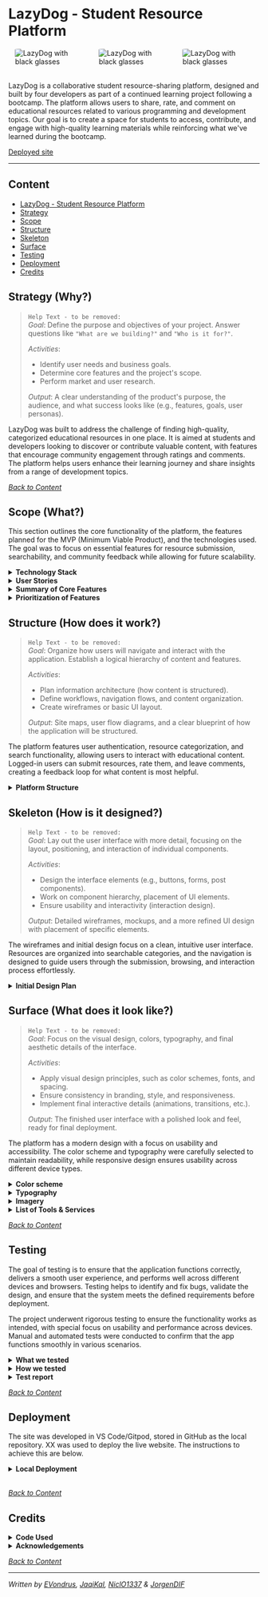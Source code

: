 # LazyDog - Student Resource Platform

<div style="display: flex; justify-content: space-around;">
  <img src="./docs/readme-img/ld-black.jpg" alt="LazyDog with black glasses" style="width: 28%; border-radius: 5%;">
  <img src="./docs/readme-img/ld-black.jpg" alt="LazyDog with black glasses" style="width: 28%; border-radius: 5%;">
  <img src="./docs/readme-img/ld-black.jpg" alt="LazyDog with black glasses" style="width: 28%; border-radius: 5%;">
</div>
<br>

LazyDog is a collaborative student resource-sharing platform, designed and built by four developers as part of a continued learning project following a bootcamp. The platform allows users to share, rate, and comment on educational resources related to various programming and development topics. Our goal is to create a space for students to access, contribute, and engage with high-quality learning materials while reinforcing what we've learned during the bootcamp.

[Deployed site](#)

---
<a id="table-of-contents"></a>

## Content

- [LazyDog - Student Resource Platform](#lazydog---student-resource-platform)
- [Strategy](#strategy-why)
- [Scope](#scope-what)
- [Structure](#structure-how-does-it-work)
- [Skeleton](#skeleton-how-is-it-designed)
- [Surface](#surface-what-does-it-look-like)
- [Testing](#testing)
- [Deployment](#deployment)
- [Credits](#credits)

## Strategy (Why?)

> `Help Text - to be removed:`  
> *Goal*: Define the purpose and objectives of your project. Answer questions like `"What are we building?"` and `"Who is it for?"`.
>
> *Activities*:  
>
> - Identify user needs and business goals.  
> - Determine core features and the project's scope.  
> - Perform market and user research.  
>
> *Output*: A clear understanding of the product's purpose, the audience, and what success looks like (e.g., features, goals, user personas).

LazyDog was built to address the challenge of finding high-quality, categorized educational resources in one place. It is aimed at students and developers looking to discover or contribute valuable content, with features that encourage community engagement through ratings and comments. The platform helps users enhance their learning journey and share insights from a range of development topics.

*<span style="color: blue;">[Back to Content](#table-of-contents)</span>*

## Scope (What?)

This section outlines the core functionality of the platform, the features planned for the MVP (Minimum Viable Product), and the technologies used. The goal was to focus on essential features for resource submission, searchability, and community feedback while allowing for future scalability.

<details>
<summary><b>Technology Stack</b></summary>

- Frontend

  - **HTML/CSS/JavaScript**: Core technologies for building the structure, styling, and interactivity of the website.
  - **React.js**: A popular JavaScript library for building dynamic user interfaces, with components that manage state and handle complex UI interactions.
  - **Tailwind CSS**: A utility-first CSS framework for building custom designs quickly with responsive design out of the box.

- Backend

  - **Node.js**: A JavaScript runtime used on the backend to handle requests and manage user authentication and resource submissions.
  - **Django REST Framework**: Used for creating RESTful APIs, allowing communication between the frontend and backend services.
  - **PostgreSQL**: A powerful open-source relational database used to store user accounts, submitted resources, ratings, and comments.

- OAuth

  - **OAuth**: A secure authentication method allowing users to log in using third-party providers such as Google, GitHub, etc.

- Hosting

  - **Frontend Hosting**: Vercel is used to host the React.js frontend, providing fast, global deployment and a seamless development workflow.
  - **Backend Hosting**: Free-tier hosting solutions (TO BE DECIDED) will be used to host the Node.js/Django backend and PostgreSQL database.

*<span style="color: blue;">[Back to Content](#table-of-contents)</span>*

</details>


<details>
  <summary><strong>User Stories</strong></summary><br>

Please visit our [project Kanban board for details](https://github.com/orgs/ci-companeros/projects/2)

*<span style="color: blue;">[Back to Content](#table-of-contents)</span>*

</details>

<details>
  <summary><strong>Summary of Core Features</strong></summary>

1. *User Accounts*:

   - Users sign up with a username and password.
   - Logged-in users gain access to additional features, such as submitting resources, rating, and commenting.

2. *Categorized Resource Listings*:

   - Resources are divided into categories (e.g., programming languages, frameworks, tools, etc.) and are fully searchable.

   1. **Project 1 - Introduction to Web dev**
      - Tech covered: HTML, CSS
      - Subcategories:
        - HTML: Docs, articles, YouTube, games
        - CSS: Docs, articles, YouTube, games
   2. **Project 2 - Javascript fundamentals**
      - Tech covered: Javascript
      - Subcategories:
        - Docs, articles, YouTube, games
   3. **Project 3 - Python Basics**
      - Tech covered: Python
      - Subcategories:
        - Docs, articles, YouTube, games
   4. **Project 4 - Frameworks & Databases**
      - Tech covered: Django, PostgresSQL
      - Subcategories:
        - Docs, articles, YouTube, games
   5. **Project 5 - Specializations**
      - Tech covered: Advanced Frontend, Predictive Analytics, E-commerce
      - Subcategories:
        - Docs, articles, YouTube, games

3. *Resource Submission Form*:
   - Users can submit URLs along with a short description, stating why the resource is useful and what it’s for.
   - Users must choose a category for the resource.

4. *Community Interaction*:
   - Logged-in users can rate resources and leave comments, creating a feedback loop for which resources are most helpful.

*<span style="color: blue;">[Back to Content](#table-of-contents)</span>*

</details>

<details>
  <summary><strong>Prioritization of Features</strong></summary><br>

This section outlines the prioritization of features, identifying the essential ones for the initial launch (MVP - Minimum Viable Product) and which are reserved for future iterations. By prioritizing features based on their importance to both user experience and project goals, this breakdown ensures that the most critical functionality is delivered first, guiding development through an effective and incremental build process while managing expectations.

- Please visit our [project Kanban board for details](https://github.com/orgs/ci-companeros/projects/2) for details on prioritization.

*<span style="color: blue;">[Back to Content](#table-of-contents)</span>*

</details>

## Structure (How does it work?)

> `Help Text - to be removed:`  
> *Goal*: Organize how users will navigate and interact with the application. Establish a logical hierarchy of content and features.
>
> *Activities*:  
>
> - Plan information architecture (how content is structured).  
> - Define workflows, navigation flows, and content organization.  
> - Create wireframes or basic UI layout.  
>
> *Output*: Site maps, user flow diagrams, and a clear blueprint of how the application will be structured.

The platform features user authentication, resource categorization, and search functionality, allowing users to interact with educational content. Logged-in users can submit resources, rate them, and leave comments, creating a feedback loop for what content is most helpful.

<details>
  <summary><strong>Platform Structure</strong></summary>

1. User Authentication (Signup/Login)
   - *Sign Up*:
     - Fields: Username, password. (email)
     - Optional: Email verification to prevent spam.
   - *Login*:
     - Fields: Username, password.
     - "Forgot password" flow for recovery.

2. Categorized Resource Listings

   - *Categories*:
     - Divide resources into logical groups like:
       - Programming Languages and frameworks (HTML, CSS, JavaScript, Python, Django, etc.)
       - Tools (IDEs, testing tools, etc.)
     - Each category should be filterable and searchable.
   - *Search*:
     - A dynamic search bar to filter by keywords.
     - Optional: Filters like "highest-rated," "most recent."

3. Resource Submission Form

   - Available only to logged-in users.
   - *Fields*:
     - URL link (required).
     - Short description (required): Why the resource is useful.
     - Category selection (dropdown - required).
   - *Submission Review*:
     - Auto-approval or admin approval for submitted resources (depending on how open we want it)?

4. Rating & Commenting System

   - *Ratings*:
     - Simple 1-5 star system or thumbs up/thumbs down.
     - Aggregate rating score displayed on each resource.
   - *Comments*:
     - Logged-in users can leave short reviews or comments on each resource.
     - Optional: Upvote/downvote system for comments to highlight helpful feedback.

5. Admin Dashboard (Optional)

   - *Moderation*:
     - Admins can approve/reject submitted resources.
     - Flagged comments or resources can be reviewed and moderated.
   - *Analytics*:
     - Track which resources are most popular, user engagement, etc.

*<span style="color: blue;">[Back to Content](#table-of-contents)</span>*

</details>

## Skeleton (How is it designed?)

> `Help Text - to be removed:`  
> *Goal*: Lay out the user interface with more detail, focusing on the layout, positioning, and interaction of individual components.
>
> *Activities*:  
>
> - Design the interface elements (e.g., buttons, forms, post components).  
> - Work on component hierarchy, placement of UI elements.  
> - Ensure usability and interactivity (interaction design).  
>
> *Output*: Detailed wireframes, mockups, and a more refined UI design with placement of specific elements.

The wireframes and initial design focus on a clean, intuitive user interface. Resources are organized into searchable categories, and the navigation is designed to guide users through the submission, browsing, and interaction process effortlessly.

<details>
  <summary><strong>Initial Design Plan</strong></summary>

1. Homepage (Landing Page)
   - *Header*:
     - Site logo, navigation links (Home, Resources (categories dropdown), Contribute (form), About, Login/Signup).
   - *Search Bar*:
     - Prominent search feature to allow users to quickly find resources via keywords.
   - *Popular Categories*:
     - Highlight the main categories (e.g., Programming, Tools).
   - *Trending/Top Resources*:
     - Display a few trending or highly rated resources.
   - *Call to Action*:
     - Encourage users to sign up to contribute and interact with the platform.

2. Resource Listing Page

   - *Category View*:
     - When a category is selected, display all resources under that category.
     - Include a sidebar or top filter options for sorting by rating, date, etc.
   - *Individual Resource Cards*:
     - Each resource card displays:
       - Title, description, category.
       - Star rating or number of likes.
       - Comment count.
       - Option to “view details” to go to the full page?

3. Resource Detail Page

   - *Full Resource View*:
     - Display full resource description and link.
     - Show comments and ratings.
   - *Interactive Section*:
     - Logged-in users can rate the resource and leave a comment.

4. User Dashboard

   - Available after login.
   - *Tabs*:
     - *My Submissions*: List of resources the user has submitted, with edit/delete options.
     - *My Comments*: History of comments the user has left.
   - *Submit Resource*: Quick access to the resource submission form.

5. Sign-Up / Login Page

   - Clean and simple form layout.
   - Option for social login (if desired, e.g., Google, GitHub) to make the process faster.

6. Admin Dashboard (Optional)

   - *Resource Management*: Admins can see a queue of newly submitted resources for approval.
   - *User Management*: Option to manage user accounts, if needed.

*<span style="color: blue;">[Back to Content](#table-of-contents)</span>*

</details>

## Surface (What does it look like?)

> `Help Text - to be removed:`  
> *Goal*: Focus on the visual design, colors, typography, and final aesthetic details of the interface.
>
> *Activities*:  
>
> - Apply visual design principles, such as color schemes, fonts, and spacing.  
> - Ensure consistency in branding, style, and responsiveness.  
> - Implement final interactive details (animations, transitions, etc.).  
>
> *Output*: The finished user interface with a polished look and feel, ready for final deployment.

The platform has a modern design with a focus on usability and accessibility. The color scheme and typography were carefully selected to maintain readability, while responsive design ensures usability across different device types.

<details>
<summary><b>Color scheme</b></summary><br>
  
*Placeholder palette- to be removed*

[!!....  Add RATIONALE to the palette ....!!]

![Placeholder palette - to be removed](./docs/readme-img/placeholder%20palette%20-%20to%20be%20removed.webp)

*<span style="color: blue;">[Back to Content](#table-of-contents)</span>*

</details>

<details>
<summary><b>Typography</b></summary><br>

*<span style="color: blue;">[Back to Content](#table-of-contents)</span>*

</details>

<details>
<summary><b>Imagery</b></summary><br>

*<span style="color: blue;">[Back to Content](#table-of-contents)</span>*

</details>

<details>
<summary><b>List of Tools & Services</b></summary>

<br>

- [Am I Responsive?](http://ami.responsivedesign.is/) is used to show the website image on a range of devices.
- [ASPOSE](https://products.aspose.app/pdf/sv/conversion/jpg-to-webp#) is used to convert image to WEBP.
- [Balsamiq](https://balsamiq.com/) is used to create wireframes.
- [Coolors](https://coolors.co/) is used to create the colour scheme palette.
- [CSS Validation Service](https://jigsaw.w3.org/css-validator/#validate_by_input) is used to check code ensuring that my CSS is error-free and adheres to the latest web standards.
- [DevTools](https://developer.chrome.com/docs/devtools) to help in edit pages on-the-fly and diagnose problems quickly.
- [Diffchecker - text](https://www.diffchecker.com/text-compare/) is used to check code snippets.
- [Favicon.io](https://favicon.io/) is used to create favicon.
- [Font Awesome](https://fontawesome.com/) is used for the iconography on the website.
- [Git](https://git-scm.com/) is used for version control.
- [Gitpod](https://gitpod.io) streamlines your development process by providing a pre-configured, cloud-based development environment that's instantly ready for coding.
- [Github](https://github.com/) is essential for version control, allowing you to track changes, collaborate with others (if applicable), and secure online code storage.
- [Google Dev Tools](https://developers.google.com/web/tools) is used during testing, debugging and styling.
- [Google Fonts](https://fonts.google.com/) is a catalog of free, open-source fonts. Used for typography.
- [Heroku](https://www.heroku.com) ia a platform for deploying and hosting web applications.
- [Look](https:www.looka.com) ia used for the logo and symbol.
- [Markup Validation Service](https://validator.w3.org/) is used to check code ensuring that my HTML is error-free and adheres to the latest web standards.
- [NVDA](https://www.nvaccess.org/download/), NonVisual Desktop Access is a free and open-source, portable screen reader for Microsoft Windows.
- [Tiny PNG](https://tinypng.com/) is used to compress images.
- [UXwing](https://uxwing.com/) is a provider of free icons free for commercial use.
- [Wave](https://wave.webaim.org) is a suite of evaluation tools that helps authors make their web content more accessible to individuals with disabilities.
- [Web Disability Sim](https://chromewebstore.google.com/detail/web-disability-simulator/olioanlbgbpmdlgjnnampnnlohigkjla) is a google chrome extension that allows you to view your site as people with accessibility needs would see it.

</details>

*<span style="color: blue;">[Back to Content](#table-of-contents)</span>*

## Testing
The goal of testing is to ensure that the application functions correctly, delivers a smooth user experience, and performs well across different devices and browsers. Testing helps to identify and fix bugs, validate the design, and ensure that the system meets the defined requirements before deployment. 

The project underwent rigorous testing to ensure the functionality works as intended, with special focus on usability and performance across devices. Manual and automated tests were conducted to confirm that the app functions smoothly in various scenarios.

<details>
<summary><b>What we tested</b></summary>
<br>

- **Functionality**: Ensured that all features—such as resource submissions, ratings, and comments—work as intended.
- **Usability**: Validated that users can navigate easily, interact with elements, and complete actions like signing up, logging in, and searching for resources.
- **Performance**: Checked the app's responsiveness, load times, and efficiency, especially on mobile devices.

</details>

<details>
<summary><b>How we tested</b></summary>
<br>

- **Unit Testing**: Each component and function was tested individually to confirm that they perform correctly in isolation.
- **Manual Testing**: A hands-on approach was used to simulate real user interactions, validating the flow and behavior of the app in various scenarios.
- **Cross-Browser and Device Testing**: We ensured the platform works smoothly on different browsers (Chrome, Firefox, Safari) and across multiple screen sizes (mobile, tablet, desktop).
- **Code Validation**: The code was checked for errors, optimized, and debugged for performance improvements.

</details>

<details>
<summary><b>Test report</b></summary>
<br>
  
- Test execution [result](#)

</details>


*<span style="color: blue;">[Back to Content](#table-of-contents)</span>*

## Deployment

The site was developed in VS Code/Gitpod, stored in GitHub as the local repository. XX was used to deploy the live website. The instructions to achieve this are below.

<details>
<summary><b>Local Deployment</b></summary>

### How to Fork

TBD

### How to Clone

TBD

</details>

<br>

*<span style="color: blue;">[Back to Content](#table-of-contents)</span>*

## Credits

<details>
<summary><b>Code Used</b></summary>

Special thanks to our bootcamp mentors and the following tools and services used throughout the project.

  - {{RESOURCE_DESCRIPTION}}, created by {{AUTHOR}} and sourced from [{{SOURCE_NAME}}]({{SOURCE_URL}})

*<span style="color: blue;">[Back to Content](#table-of-contents)</span>*

</details>

<details>
<summary><b>Acknowledgements</b></summary>

- Special thanks to any tutorials, courses, or communities that helped with this project.

</details>

*<span style="color: blue;">[Back to Content](#table-of-contents)</span>*


---

*Written by [EVondrus](https://github.com/EVondrus), [JaqiKal](https://github.com/JaqiKal), [NiclO1337](https://github.com/NiclO1337) & [JorgenDIF](https://github.com/JorgenDIF)*
